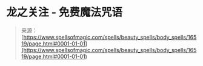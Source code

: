 <!--yml

分类：未分类

日期：2024-06-12 18:56:52

-->

# 龙之关注 - 免费魔法咒语

> 来源：[https://www.spellsofmagic.com/spells/beauty_spells/body_spells/16519/page.html#0001-01-01](https://www.spellsofmagic.com/spells/beauty_spells/body_spells/16519/page.html#0001-01-01)
